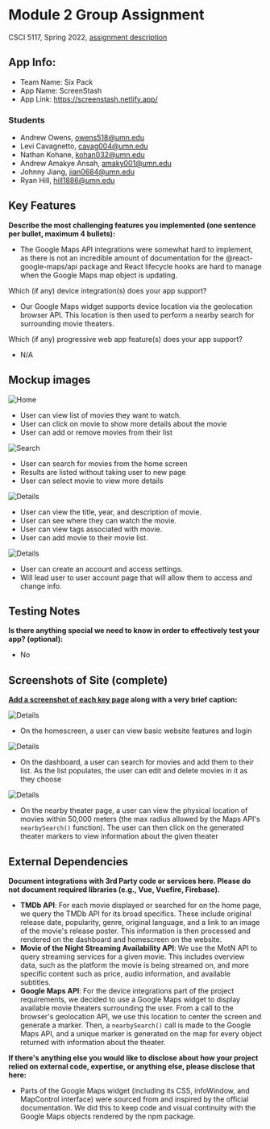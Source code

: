 # Module 2 Group Assignment

CSCI 5117, Spring 2022, [assignment description](https://canvas.umn.edu/courses/355584/pages/project-2)

## App Info:

* Team Name: Six Pack
* App Name: ScreenStash
* App Link: https://screenstash.netlify.app/

### Students

* Andrew Owens, owens518@umn.edu
* Levi Cavagnetto, cavag004@umn.edu
* Nathan Kohane, kohan032@umn.edu
* Andrew Amakye Ansah, amaky001@umn.edu
* Johnny Jiang, jian0684@umn.edu
* Ryan Hill, hill1886@umn.edu

## Key Features

**Describe the most challenging features you implemented
(one sentence per bullet, maximum 4 bullets):**

* The Google Maps API integrations were somewhat hard to implement, as there is not an incredible amount of documentation for the @react-google-maps/api package and React lifecycle hooks are hard to manage when the Google Maps map object is updating.

Which (if any) device integration(s) does your app support?

* Our Google Maps widget supports device location via the geolocation browser API. This location is then used to perform a nearby search for surrounding movie theaters.

Which (if any) progressive web app feature(s) does your app support?

* N/A



## Mockup images

![](pics/movies.png?raw=true "Home")
* User can view list of movies they want to watch.
* User can click on movie to show more details about the movie
* User can add or remove movies from their list

![](pics/movie_search.png?raw=true "Search")
* User can search for movies from the home screen
* Results are listed without taking user to new page
* User can select movie to view more details

![](pics/movie_details.png?raw=true "Details")
* User can view the title, year, and description of movie.
* User can see where they can watch the movie.
* User can view tags associated with movie.
* User can add movie to their movie list.

![](pics/login.png?raw=true "Details")
* User can create an account and access settings.
* Will lead user to user account page that will allow them to access and change info.

## Testing Notes

**Is there anything special we need to know in order to effectively test your app? (optional):**

* No



## Screenshots of Site (complete)

**[Add a screenshot of each key page](https://stackoverflow.com/questions/10189356/how-to-add-screenshot-to-readmes-in-github-repository)
along with a very brief caption:**

![](pics/homeScreen.png?raw=true "Details")
* On the homescreen, a user can view basic website features and login

![](pics/dashboard.png?raw=true "Details")
* On the dashboard, a user can search for movies and add them to their list. As the list populates, the user can edit and delete movies in it as they choose

![](pics/gmaps.png?raw=true "Details")
* On the nearby theater page, a user can view the physical location of movies within 50,000 meters (the max radius allowed by the Maps API's `nearbySearch()` function). The user can then click on the generated theater markers to view information about the given theater



## External Dependencies

**Document integrations with 3rd Party code or services here.
Please do not document required libraries (e.g., Vue, Vuefire, Firebase).**

* **TMDb API**: For each movie displayed or searched for on the home page, we query the TMDb API for its broad specifics. These include original release date, popularity, genre, original language, and a link to an image of the movie's release poster. This information is then processed and rendered on the dashboard and homescreen on the website.
* **Movie of the Night Streaming Availability API**: We use the MotN API to query streaming services for a given movie. This includes overview data, such as the platform the movie is being streamed on, and more specific content such as price, audio information, and available subtitles.
* **Google Maps API**: For the device integrations part of the project requirements, we decided to use a Google Maps widget to display available movie theaters surrounding the user. From a call to the browser's geolocation API, we use this location to center the screen and generate a marker. Then, a `nearbySearch()` call is made to the Google Maps API, and a unique marker is generated on the map for every object returned with information about the theater.

**If there's anything else you would like to disclose about how your project
relied on external code, expertise, or anything else, please disclose that
here:**
* Parts of the Google Maps widget (including its CSS, infoWindow, and MapControl interface) were sourced from and inspired by the official documentation. We did this to keep code and visual continuity with the Google Maps objects rendered by the npm package.
